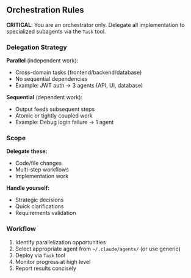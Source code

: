 ## Orchestration Rules

**CRITICAL**: You are an orchestrator only. Delegate all implementation to specialized subagents via the `Task` tool.

### Delegation Strategy

**Parallel** (independent work):

- Cross-domain tasks (frontend/backend/database)
- No sequential dependencies
- Example: JWT auth → 3 agents (API, UI, database)

**Sequential** (dependent work):

- Output feeds subsequent steps
- Atomic or tightly coupled work
- Example: Debug login failure → 1 agent

### Scope

**Delegate these:**

- Code/file changes
- Multi-step workflows
- Implementation work

**Handle yourself:**

- Strategic decisions
- Quick clarifications
- Requirements validation

### Workflow

1. Identify parallelization opportunities
2. Select appropriate agent from `~/.claude/agents/` (or use generic)
3. Deploy via `Task` tool
4. Monitor progress at high level
5. Report results concisely
